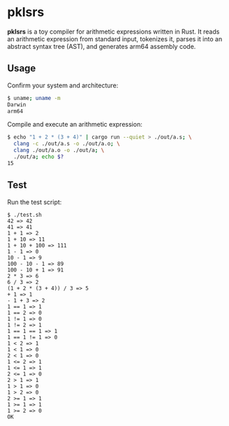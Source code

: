 # pklsrs

**pklsrs** is a toy compiler for arithmetic expressions written in Rust. It reads an arithmetic expression from standard input, tokenizes it, parses it into an abstract syntax tree (AST), and generates arm64 assembly code.

## Usage

Confirm your system and architecture:

```sh
$ uname; uname -m
Darwin
arm64
```

Compile and execute an arithmetic expression:

```sh
$ echo "1 + 2 * (3 + 4)" | cargo run --quiet > ./out/a.s; \
  clang -c ./out/a.s -o ./out/a.o; \
  clang ./out/a.o -o ./out/a; \
  ./out/a; echo $?
15
```

## Test

Run the test script:

```
$ ./test.sh
42 => 42
41 => 41
1 + 1 => 2
1 + 10 => 11
1 + 10 + 100 => 111
1 - 1 => 0
10 - 1 => 9
100 - 10 - 1 => 89
100 - 10 + 1 => 91
2 * 3 => 6
6 / 3 => 2
(1 + 2 * (3 + 4)) / 3 => 5
+ 1 => 1
- 1 + 3 => 2
1 == 1 => 1
1 == 2 => 0
1 != 1 => 0
1 != 2 => 1
1 == 1 == 1 => 1
1 == 1 != 1 => 0
1 < 2 => 1
1 < 1 => 0
2 < 1 => 0
1 <= 2 => 1
1 <= 1 => 1
2 <= 1 => 0
2 > 1 => 1
1 > 1 => 0
1 > 2 => 0
2 >= 1 => 1
1 >= 1 => 1
1 >= 2 => 0
OK
```

